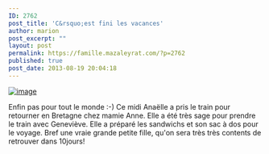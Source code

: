 ```yaml
---
ID: 2762
post_title: 'C&rsquo;est fini les vacances'
author: marion
post_excerpt: ""
layout: post
permalink: https://famille.mazaleyrat.com/?p=2762
published: true
post_date: 2013-08-19 20:04:18
---
```

<a href="http://famille.mazaleyrat.com/wp-content/uploads/2013/08/wpid-IMG_20130819_103141.jpg"><img title="" class="alignleft size-full" alt="image" src="http://famille.mazaleyrat.com/wp-content/uploads/2013/08/wpid-IMG_20130819_103141.jpg" /></a>



Enfin pas pour tout le monde :-)
Ce midi Anaëlle a pris le train pour retourner en Bretagne chez mamie Anne. Elle a été très sage pour prendre le train avec Geneviève. Elle a préparé les sandwichs et son sac à dos pour le voyage.
Bref une vraie grande petite fille, qu'on sera très très contents de retrouver dans 10jours!